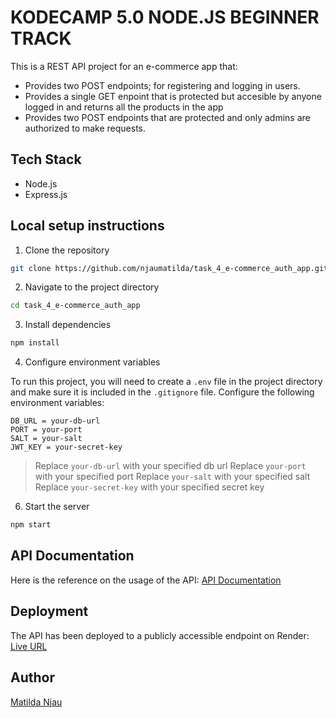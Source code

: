 # KODECAMP 5.0 NODE.JS BEGINNER TRACK
This is a REST API project for an e-commerce app that:
+ Provides two POST endpoints; for registering and logging in users. 
+ Provides a single GET enpoint that is protected but accesible by anyone logged in and returns all the products in the app
+ Provides two POST endpoints that are protected and only admins are authorized to make requests.

## Tech Stack
+ Node.js
+ Express.js 

## Local setup instructions
1. Clone the repository

```bash
git clone https://github.com/njaumatilda/task_4_e-commerce_auth_app.git
```

2. Navigate to the project directory

```bash
cd task_4_e-commerce_auth_app
```

3. Install dependencies

```bash
npm install
```

4. Configure environment variables

To run this project, you will need to create a `.env` file in the project directory and make sure it is included in the `.gitignore` file. Configure the following environment variables:

```env
DB_URL = your-db-url
PORT = your-port
SALT = your-salt
JWT_KEY = your-secret-key
```

> Replace `your-db-url` with your specified db url
> Replace `your-port` with your specified port
> Replace `your-salt` with your specified salt
> Replace `your-secret-key` with your specified secret key

6. Start the server

```bash
npm start
```

## API Documentation
Here is the reference on the usage of the API: 
[API Documentation](https://documenter.getpostman.com/view/38132076/2sB34kEJfY)

## Deployment
The API has been deployed to a publicly accessible endpoint on Render:
[Live URL](https://task-4-e-commerce-auth-app.onrender.com/)

## Author
[Matilda Njau](https://github.com/njaumatilda) 